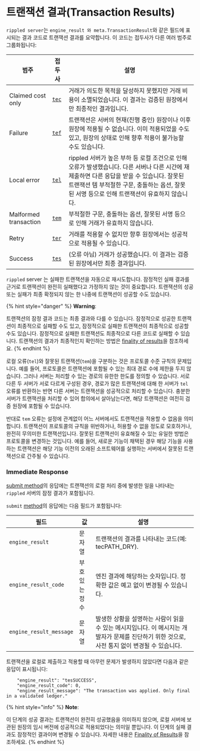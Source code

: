 # 트랜잭션 결과(Transaction Results)

&#x20;`rippled server`는 `engine_result 와 meta.TransactionResult`와 같은 필드에 표시되는 결과 코드로 트랜잭션 결과를 요약합니다. 이 코드는 접두사가 다른 여러 범주로 그룹화됩니다:

| 범주                    | 접두사                                        | 설명                                                                                                                                           |
| --------------------- | ------------------------------------------ | -------------------------------------------------------------------------------------------------------------------------------------------- |
| Claimed cost only     | [`tec`](https://xrpl.org/tec-codes.html)   | 거래가 의도한 목적을 달성하지 못했지만 거래 비용이 소멸되었습니다. 이 결과는 검증된 원장에서만 최종적인 결과입니다.                                                                            |
| Failure               | [`tef`](https://xrpl.org/tef-codes.html)   | 트랜잭션은 서버의 현재(진행 중인) 원장이나 이후 원장에 적용될 수 없습니다. 이미 적용되었을 수도 있고, 원장의 상태로 인해 향후 적용이 불가능할 수도 있습니다.                                                  |
| Local error           | [`tel`](https://xrpl.org/tel-codes.html)   | rippled 서버가 높은 부하 등 로컬 조건으로 인해 오류가 발생했습니다. 다른 서버나 다른 시간에 재제출하면 다른 응답을 받을 수 있습니다. 잘못된 트랜잭션 템 부적절한 구문, 충돌하는 옵션, 잘못된 서명 등으로 인해 트랜잭션이 유효하지 않습니다. |
| Malformed transaction | [`tem`](https://xrpl.org/tem-codes.html)   | 부적절한 구문, 충돌하는 옵션, 잘못된 서명 등으로 인해 거래가 유효하지 않습니다.                                                                                               |
| Retry                 | [`ter`](https://xrpl.org/ter-codes.html)   | 거래를 적용할 수 없지만 향후 원장에서는 성공적으로 적용될 수 있습니다.                                                                                                     |
| Success               | [`tes`](https://xrpl.org/tes-success.html) | (오류 아님) 거래가 성공했습니다. 이 결과는 검증된 원장에서만 최종 결과입니다.                                                                                                |

&#x20;`rippled` server 는 실패한 트랜잭션을 자동으로 재시도합니다. 잠정적인 실패 결과를 근거로 트랜잭션이 완전히 실패했다고 가정하지 않는 것이 중요합니다. 트랜잭션의 성공 또는 실패가 최종 확정되지 않는 한 나중에 트랜잭션이 성공할 수도 있습니다.

{% hint style="danger" %}
**Warning**:

트랜잭션의 잠정 결과 코드는 최종 결과와 다를 수 있습니다. 잠정적으로 성공한 트랜잭션이 최종적으로 실패할 수도 있고, 잠정적으로 실패한 트랜잭션이 최종적으로 성공할 수도 있습니다. 잠정적으로 실패한 트랜잭션도 최종적으로 다른 코드로 실패할 수 있습니다. 트랜잭션의 결과가 최종적인지 확인하는 방법은 [finality of results](https://xrpl.org/finality-of-results.html)을 참조하세요.
{% endhint %}

로컬 오류(`tel`)와 잘못된 트랜잭션(`tem`)을 구분하는 것은 프로토콜 수준 규칙의 문제입니다. 예를 들어, 프로토콜은 트랜잭션에 포함될 수 있는 최대 경로 수에 제한을 두지 않습니다. 그러나 서버는 처리할 수 있는 경로의 유한한 한도를 정의할 수 있습니다. 서로 다른 두 서버가 서로 다르게 구성된 경우, 경로가 많은 트랜잭션에 대해 한 서버가  `tel` 오류를 반환하는 반면 다른 서버는 트랜잭션을 성공적으로 처리할 수 있습니다. 충분한 서버가 트랜잭션을 처리할 수 있어 합의에서 살아남는다면, 해당 트랜잭션은 여전히 검증 원장에 포함될 수 있습니다.

반대로 `tem` 오류는 설정에 관계없이 어느 서버에서도 트랜잭션을 적용할 수 없음을 의미합니다. 트랜잭션이 프로토콜의 규칙을 위반하거나, 허용할 수 없을 정도로 모호하거나, 완전히 무의미한 트랜잭션입니다. 잘못된 트랜잭션이 유효해질 수 있는 유일한 방법은 프로토콜을 변경하는 것입니다. 예를 들어, 새로운 기능이 채택된 경우 해당 기능을 사용하는 트랜잭션은 해당 기능 이전의 오래된 소프트웨어를 실행하는 서버에서 잘못된 트랜잭션으로 간주될 수 있습니다.

### Immediate Response <a href="#immediate-response" id="immediate-response"></a>

[submit method](https://xrpl.org/submit.html)의 응답에는 트랜잭션의 로컬 처리 중에 발생한 일을 나타내는 `rippled` 서버의 잠정 결과가 포함됩니다.

&#x20;`submit` [method](https://xrpl.org/submit.html)의 응답에는 다음 필드가 포함됩니다:

| 필드                      | 값        | 설명                                                                                 |
| ----------------------- | -------- | ---------------------------------------------------------------------------------- |
| `engine_result`         | 문자열      | 트랜잭션의 결과를 나타내는 코드(예: tecPATH\_DRY).                                                |
| `engine_result_code`    | 부호 있는 정수 | 엔진 결과에 해당하는 숫자입니다. 정확한 값은 예고 없이 변경될 수 있습니다.                                        |
| `engine_result_message` | 문자열      | 발생한 상황을 설명하는 사람이 읽을 수 있는 메시지입니다. 이 메시지는 개발자가 문제를 진단하기 위한 것으로, 사전 통지 없이 변경될 수 있습니다. |

트랜잭션을 로컬로 제출하고 적용할 때 아무런 문제가 발생하지 않았다면 다음과 같은 응답이 표시됩니다:

```
    "engine_result": "tesSUCCESS",
    "engine_result_code": 0,
    "engine_result_message": "The transaction was applied. Only final in a validated ledger."
```

{% hint style="info" %}
**Note**:

이 단계의 성공 결과는 트랜잭션이 완전히 성공했음을 의미하지 않으며, 로컬 서버에 보관된 원장의 임시 버전에 성공적으로 적용되었다는 의미일 뿐입니다. 이 단계의 실패 결과도 잠정적인 결과이며 변경될 수 있습니다. 자세한 내용은 [Finality of Results](https://xrpl.org/finality-of-results.html)을 참조하세요.
{% endhint %}
